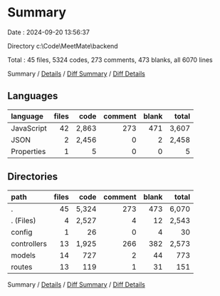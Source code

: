 # Summary

Date : 2024-09-20 13:56:37

Directory c:\\Code\\MeetMate\\backend

Total : 45 files,  5324 codes, 273 comments, 473 blanks, all 6070 lines

Summary / [Details](details.md) / [Diff Summary](diff.md) / [Diff Details](diff-details.md)

## Languages
| language | files | code | comment | blank | total |
| :--- | ---: | ---: | ---: | ---: | ---: |
| JavaScript | 42 | 2,863 | 273 | 471 | 3,607 |
| JSON | 2 | 2,456 | 0 | 2 | 2,458 |
| Properties | 1 | 5 | 0 | 0 | 5 |

## Directories
| path | files | code | comment | blank | total |
| :--- | ---: | ---: | ---: | ---: | ---: |
| . | 45 | 5,324 | 273 | 473 | 6,070 |
| . (Files) | 4 | 2,527 | 4 | 12 | 2,543 |
| config | 1 | 26 | 0 | 4 | 30 |
| controllers | 13 | 1,925 | 266 | 382 | 2,573 |
| models | 14 | 727 | 2 | 44 | 773 |
| routes | 13 | 119 | 1 | 31 | 151 |

Summary / [Details](details.md) / [Diff Summary](diff.md) / [Diff Details](diff-details.md)